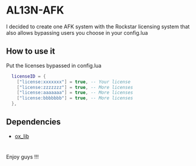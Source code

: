# AL13N-AFK

I decided to create one AFK system with the Rockstar licensing system that also allows bypassing users you choose in your config.lua

## How to use it

Put the licenses bypassed in config.lua

```lua
  licenseID = {
    ["license:xxxxxxx"] = true, -- Your license
    ["license:zzzzzzz"] = true, -- More licenses
    ["license:aaaaaaa"] = true, -- More licenses
    ["license:bbbbbbb"] = true, -- More licenses
  },
```

## Dependencies

+ [ox_lib](https://github.com/overextended/ox_lib)

#

Enjoy guys !!!